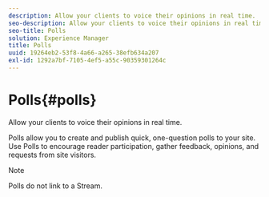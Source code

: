 ```yaml
---
description: Allow your clients to voice their opinions in real time.
seo-description: Allow your clients to voice their opinions in real time.
seo-title: Polls
solution: Experience Manager
title: Polls
uuid: 19264eb2-53f8-4a66-a265-38efb634a207
exl-id: 1292a7bf-7105-4ef5-a55c-90359301264c
---
```

# Polls{#polls}

Allow your clients to voice their opinions in real time.

Polls allow you to create and publish quick, one-question polls to your site. Use Polls to encourage reader participation, gather feedback, opinions, and requests from site visitors.

>[!NOTE]
>
>Polls do not link to a Stream.
